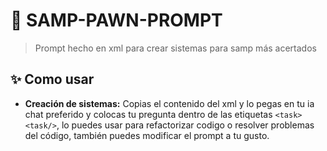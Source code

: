 # 🚀 SAMP-PAWN-PROMPT

> Prompt hecho en xml para crear sistemas para samp más acertados
## ✨ Como usar 

* **Creación de sistemas:** Copias el contenido del xml y lo pegas en tu ia chat preferido y colocas tu pregunta dentro de las etiquetas `<task><task/>`, lo puedes usar para refactorizar codigo o resolver problemas del código, también puedes modificar el prompt a tu gusto.
